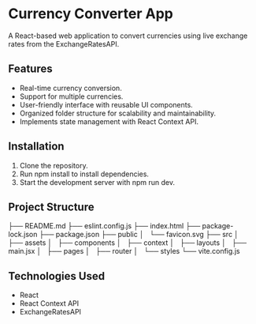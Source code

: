 # Currency Converter App

A React-based web application to convert currencies using live exchange rates from the ExchangeRatesAPI.

## Features

- Real-time currency conversion.
- Support for multiple currencies.
- User-friendly interface with reusable UI components.
- Organized folder structure for scalability and maintainability.
- Implements state management with React Context API.

## Installation

1. Clone the repository.
2. Run npm install to install dependencies.
3. Start the development server with npm run dev.

## Project Structure

├── README.md
├── eslint.config.js
├── index.html
├── package-lock.json
├── package.json
├── public
│   └── favicon.svg
├── src
│   ├── assets
│   ├── components
│   ├── context
│   ├── layouts
│   ├── main.jsx
│   ├── pages
│   ├── router
│   └── styles
└── vite.config.js

## Technologies Used

- React
- React Context API
- ExchangeRatesAPI
